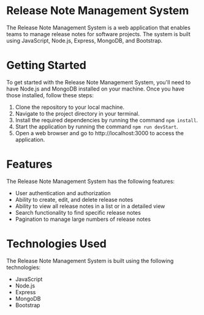 # Release Note Management System
The Release Note Management System is a web application that enables teams to manage release notes for software projects. The system is built using JavaScript, Node.js, Express, MongoDB, and Bootstrap.

# Getting Started
To get started with the Release Note Management System, you'll need to have Node.js and MongoDB installed on your machine. Once you have those installed, follow these steps:

1. Clone the repository to your local machine.
2. Navigate to the project directory in your terminal.
3. Install the required dependencies by running the command `npm install`.
4. Start the application by running the command `npm run devStart`.
5. Open a web browser and go to http://localhost:3000 to access the application.

# Features
The Release Note Management System has the following features:

* User authentication and authorization
* Ability to create, edit, and delete release notes
* Ability to view all release notes in a list or in a detailed view
* Search functionality to find specific release notes
* Pagination to manage large numbers of release notes

# Technologies Used
The Release Note Management System is built using the following technologies:

* JavaScript
* Node.js
* Express
* MongoDB
* Bootstrap

